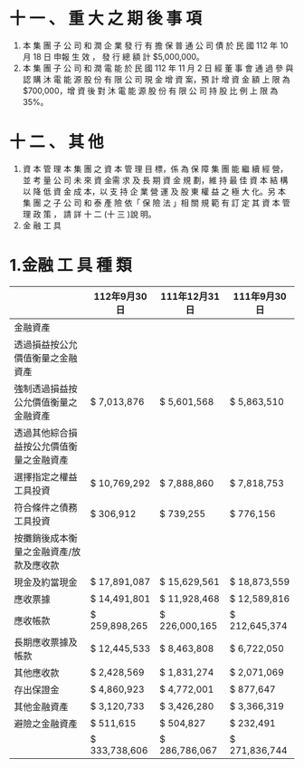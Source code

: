 # 十 一 、 重 大 之 期 後 事 項

1. 本 集 團 子 公 司 和 潤 企 業 發 行 有 擔 保 普 通 公 司 債 於 民 國 112 年 10 月 18 日 申報 生 效 ， 發 行 總 額 計 $5,000,000。
2. 本 集 團 子 公 司 和 潤 電 能 於 民 國 112 年 11 月 2 日 經 董 事 會 通 過 參 與 認 購 沐 電 能 源 股 份 有 限 公 司 現 金 增 資 案，預 計 增 資 金 額 上 限 為 $700,000，增 資 後 對 沐 電 能 源 股 份 有 限 公 司 持 股 比 例 上 限 為 35%。

# 十 二 、 其 他

1. 資 本 管 理
本 集 團 之 資 本 管 理 目 標，係 為 保 障 集 團 能 繼 續 經 營，並 考 量 公 司 未 來 資 金需 求 及 長 期 資 金 規 劃，維 持 最 佳 資 本 結 構 以 降 低 資 金 成 本，以 支 持 企 業 營 運 及 股 東 權 益 之 極 大 化。另 本 集 團 之 子 公 司 和 泰 產 險 依「 保 險 法 」相 關 規 範 有 訂 定 其 資 本 管 理 政 策 ， 請 詳 十 二 (十 三 )說 明。
2. 金 融 工 具
# 1.金融 工 具 種 類

| |112年9月30日|111年12月31日|111年9月30日|
|---|---|---|---|
|金融資產| | | |
|透過損益按公允價值衡量之金融資產| | | |
|強制透過損益按公允價值衡量之金融資產|$ 7,013,876|$ 5,601,568|$ 5,863,510|
|透過其他綜合損益按公允價值衡量之金融資產| | | |
|選擇指定之權益工具投資|$ 10,769,292|$ 7,888,860|$ 7,818,753|
|符合條件之債務工具投資|$ 306,912|$ 739,255|$ 776,156|
|按攤銷後成本衡量之金融資產/放款及應收款| | | |
|現金及約當現金|$ 17,891,087|$ 15,629,561|$ 18,873,559|
|應收票據|$ 14,491,801|$ 11,928,468|$ 12,589,816|
|應收帳款|$ 259,898,265|$ 226,000,165|$ 212,645,374|
|長期應收票據及帳款|$ 12,445,533|$ 8,463,808|$ 6,722,050|
|其他應收款|$ 2,428,569|$ 1,831,274|$ 2,071,069|
|存出保證金|$ 4,860,923|$ 4,772,001|$ 877,647|
|其他金融資產|$ 3,120,733|$ 3,426,280|$ 3,366,319|
|避險之金融資產|$ 511,615|$ 504,827|$ 232,491|
| |$ 333,738,606|$ 286,786,067|$ 271,836,744|